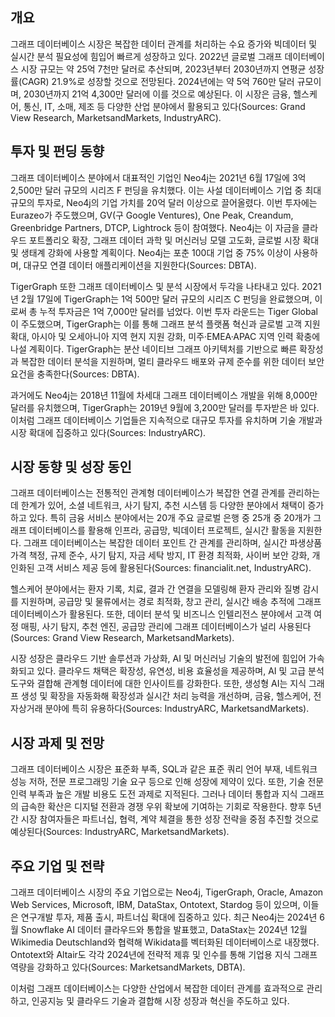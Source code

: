 ## 개요
그래프 데이터베이스 시장은 복잡한 데이터 관계를 처리하는 수요 증가와 빅데이터 및 실시간 분석 필요성에 힘입어 빠르게 성장하고 있다. 2022년 글로벌 그래프 데이터베이스 시장 규모는 약 25억 7천만 달러로 추산되며, 2023년부터 2030년까지 연평균 성장률(CAGR) 21.9%로 성장할 것으로 전망된다. 2024년에는 약 5억 760만 달러 규모이며, 2030년까지 21억 4,300만 달러에 이를 것으로 예상된다. 이 시장은 금융, 헬스케어, 통신, IT, 소매, 제조 등 다양한 산업 분야에서 활용되고 있다(Sources: Grand View Research, MarketsandMarkets, IndustryARC).

## 투자 및 펀딩 동향
그래프 데이터베이스 분야에서 대표적인 기업인 Neo4j는 2021년 6월 17일에 3억 2,500만 달러 규모의 시리즈 F 펀딩을 유치했다. 이는 사설 데이터베이스 기업 중 최대 규모의 투자로, Neo4j의 기업 가치를 20억 달러 이상으로 끌어올렸다. 이번 투자에는 Eurazeo가 주도했으며, GV(구 Google Ventures), One Peak, Creandum, Greenbridge Partners, DTCP, Lightrock 등이 참여했다. Neo4j는 이 자금을 클라우드 포트폴리오 확장, 그래프 데이터 과학 및 머신러닝 모델 고도화, 글로벌 시장 확대 및 생태계 강화에 사용할 계획이다. Neo4j는 포춘 100대 기업 중 75% 이상이 사용하며, 대규모 연결 데이터 애플리케이션을 지원한다(Sources: DBTA).

TigerGraph 또한 그래프 데이터베이스 및 분석 시장에서 두각을 나타내고 있다. 2021년 2월 17일에 TigerGraph는 1억 500만 달러 규모의 시리즈 C 펀딩을 완료했으며, 이로써 총 누적 투자금은 1억 7,000만 달러를 넘었다. 이번 투자 라운드는 Tiger Global이 주도했으며, TigerGraph는 이를 통해 그래프 분석 플랫폼 혁신과 글로벌 고객 지원 확대, 아시아 및 오세아니아 지역 현지 지원 강화, 미주·EMEA·APAC 지역 인력 확충에 나설 계획이다. TigerGraph는 분산 네이티브 그래프 아키텍처를 기반으로 빠른 확장성과 복잡한 데이터 분석을 지원하며, 멀티 클라우드 배포와 규제 준수를 위한 데이터 보안 요건을 충족한다(Sources: DBTA).

과거에도 Neo4j는 2018년 11월에 차세대 그래프 데이터베이스 개발을 위해 8,000만 달러를 유치했으며, TigerGraph는 2019년 9월에 3,200만 달러를 투자받은 바 있다. 이처럼 그래프 데이터베이스 기업들은 지속적으로 대규모 투자를 유치하며 기술 개발과 시장 확대에 집중하고 있다(Sources: IndustryARC).

## 시장 동향 및 성장 동인
그래프 데이터베이스는 전통적인 관계형 데이터베이스가 복잡한 연결 관계를 관리하는 데 한계가 있어, 소셜 네트워크, 사기 탐지, 추천 시스템 등 다양한 분야에서 채택이 증가하고 있다. 특히 금융 서비스 분야에서는 20개 주요 글로벌 은행 중 25개 중 20개가 그래프 데이터베이스를 활용해 인프라, 공급망, 빅데이터 프로젝트, 실시간 활동을 지원한다. 그래프 데이터베이스는 복잡한 데이터 포인트 간 관계를 관리하며, 실시간 파생상품 가격 책정, 규제 준수, 사기 탐지, 자금 세탁 방지, IT 환경 최적화, 사이버 보안 강화, 개인화된 고객 서비스 제공 등에 활용된다(Sources: financialit.net, IndustryARC).

헬스케어 분야에서는 환자 기록, 치료, 결과 간 연결을 모델링해 환자 관리와 질병 감시를 지원하며, 공급망 및 물류에서는 경로 최적화, 창고 관리, 실시간 배송 추적에 그래프 데이터베이스가 활용된다. 또한, 데이터 분석 및 비즈니스 인텔리전스 분야에서 고객 여정 매핑, 사기 탐지, 추천 엔진, 공급망 관리에 그래프 데이터베이스가 널리 사용된다(Sources: Grand View Research, MarketsandMarkets).

시장 성장은 클라우드 기반 솔루션과 가상화, AI 및 머신러닝 기술의 발전에 힘입어 가속화되고 있다. 클라우드 채택은 확장성, 유연성, 비용 효율성을 제공하며, AI 및 고급 분석 도구와 결합해 관계형 데이터에 대한 인사이트를 강화한다. 또한, 생성형 AI는 지식 그래프 생성 및 확장을 자동화해 확장성과 실시간 처리 능력을 개선하며, 금융, 헬스케어, 전자상거래 분야에 특히 유용하다(Sources: IndustryARC, MarketsandMarkets).

## 시장 과제 및 전망
그래프 데이터베이스 시장은 표준화 부족, SQL과 같은 표준 쿼리 언어 부재, 네트워크 성능 저하, 전문 프로그래밍 기술 요구 등으로 인해 성장에 제약이 있다. 또한, 기술 전문 인력 부족과 높은 개발 비용도 도전 과제로 지적된다. 그러나 데이터 통합과 지식 그래프의 급속한 확산은 디지털 전환과 경쟁 우위 확보에 기여하는 기회로 작용한다. 향후 5년간 시장 참여자들은 파트너십, 협력, 계약 체결을 통한 성장 전략을 중점 추진할 것으로 예상된다(Sources: IndustryARC, MarketsandMarkets).

## 주요 기업 및 전략
그래프 데이터베이스 시장의 주요 기업으로는 Neo4j, TigerGraph, Oracle, Amazon Web Services, Microsoft, IBM, DataStax, Ontotext, Stardog 등이 있으며, 이들은 연구개발 투자, 제품 출시, 파트너십 확대에 집중하고 있다. 최근 Neo4j는 2024년 6월 Snowflake AI 데이터 클라우드와 통합을 발표했고, DataStax는 2024년 12월 Wikimedia Deutschland와 협력해 Wikidata를 벡터화된 데이터베이스로 내장했다. Ontotext와 Altair도 각각 2024년에 전략적 제휴 및 인수를 통해 기업용 지식 그래프 역량을 강화하고 있다(Sources: MarketsandMarkets, DBTA).

이처럼 그래프 데이터베이스는 다양한 산업에서 복잡한 데이터 관계를 효과적으로 관리하고, 인공지능 및 클라우드 기술과 결합해 시장 성장과 혁신을 주도하고 있다.